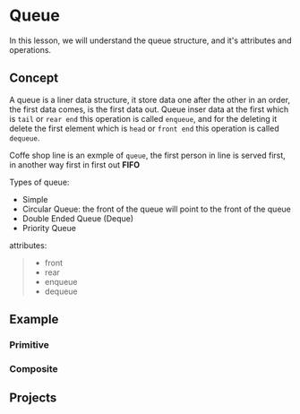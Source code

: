 # Queue

In this lesson, we will understand the queue structure, and it's attributes and operations. 

## Concept

A queue is a liner data structure, it store data one after the other in an order, the first data comes, is the first data out. Queue inser data at the first which is `tail` or `rear end` this operation is called `enqueue`, and for the deleting it delete the first element which is `head` or `front end` this operation is called `dequeue`.

Coffe shop line is an exmple of `queue`, the first person in line is served first, in another way first in first out **FIFO**

Types of queue:

* Simple
* Circular Queue: the front of the queue will point to the front of the queue
* Double Ended Queue (Deque)
* Priority Queue

attributes:

> * front
> * rear
> * enqueue
> * dequeue

## Example

### Primitive

### Composite

## Projects
